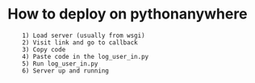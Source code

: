 # How to deploy on pythonanywhere

```plaintext
    1) Load server (usually from wsgi)
    2) Visit link and go to callback
    3) Copy code
    4) Paste code in the log_user_in.py
    5) Run log_user_in.py
    6) Server up and running
```

